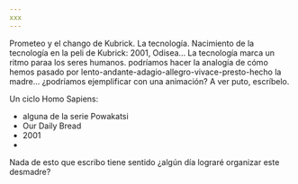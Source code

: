 ```yaml
---
xxx
---
```


Prometeo y el chango de Kubrick. La tecnología. Nacimiento de la tecnología en la peli de Kubrick: 2001, Odisea... La tecnología marca un ritmo paraa los seres humanos. podríamos hacer la analogía de cómo hemos pasado por lento-andante-adagio-allegro-vivace-presto-hecho la madre... ¿podríamos ejemplificar con una animación? A ver puto, escríbelo.

Un ciclo Homo Sapiens:
- alguna de la serie Powakatsi
- Our Daily Bread
- 2001
-


Nada de esto que escribo tiene sentido ¿algún día lograré organizar este desmadre?
